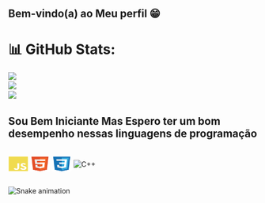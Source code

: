 ## Bem-vindo(a) ao Meu perfil 😁
# 📊 GitHub Stats:
![](https://github-readme-stats.vercel.app/api?username=NathanLuis&theme=radical&hide_border=false&include_all_commits=true&count_private=true)<br/>
![](https://github-readme-streak-stats.herokuapp.com/?user=NathanLuis&theme=radical&hide_border=false)<br/>
![](https://github-readme-stats.vercel.app/api/top-langs/?username=NathanLuis&theme=radical&hide_border=false&include_all_commits=true&count_private=true&layout=compact)
## Sou Bem Iniciante Mas Espero ter um bom desempenho nessas linguagens de programação 
<div style="display: inline_block"><br>
  <img align="center" alt="Js" height="30" width="40" src="https://raw.githubusercontent.com/devicons/devicon/master/icons/javascript/javascript-plain.svg">
  <img align="center" alt="HTML" height="30" width="40" src="https://raw.githubusercontent.com/devicons/devicon/master/icons/html5/html5-original.svg">
  <img align="center" alt="CSS" height="30" width="40" src="https://raw.githubusercontent.com/devicons/devicon/master/icons/css3/css3-original.svg">
  <img align="center" alt="C++" height="30" width="30" src="https://raw.githubusercontent.com/isocpp/logos/master/cpp_logo.png">
  
</div>
 
 <br>
 
<div> 

  ![Snake animation](https://github.com/devemdobro/devemdobro/blob/output/github-contribution-grid-snake.svg)

</div>
